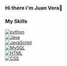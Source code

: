 ### Hi there i'm Juan Vera👋
### My Skills<br/>
[![python](https://img.shields.io/badge/python-FFF700?style=for-the-badge&logo=python&logoColor=blue&labelColor=2E2C22 )]()<br>
[![Java](https://img.shields.io/badge/Java-FF0000?style=for-the-badge&logo=java&logoColor=white&labelColor=2E2C22)]()<br>
[![JavaScript](https://img.shields.io/badge/JavaScript-informational?style=for-the-badge&logo=javascript&logoColor=FFF700&labelColor=2E2C22)]()<br>
[![MySQL](https://img.shields.io/badge/MySQL-93FF00?style=for-the-badge&logo=mysql&logoColor=white&labelColor=2E2C22)]()</br>
[![HTML](https://img.shields.io/badge/HTML5-FF8300?style=for-the-badge&logo=html5&logoColor=orange&labelColor=2E2C22)]()<br>
[![CSS](https://img.shields.io/badge/CSS3-blue?style=for-the-badge&logo=css3&logoColor=blue&labelColor=2E2C22)]()<br>
